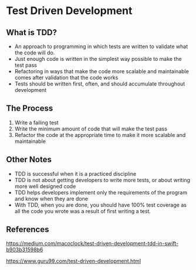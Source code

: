 # Test Driven Development

## What is TDD?
- An approach to programming in which tests are written to validate what the code will do.
- Just enough code is written in the simplest way possible to make the test pass
- Refactoring in ways that make the code more scalable and maintainable comes after validation that the code works
- Tests should be written first, often, and should accumulate throughout development

## The Process
1. Write a failing test
2. Write the minimum amount of code that will make the test pass
3. Refactor the code at the appropriate time to make it more scalable and maintainable

## Other Notes
- TDD is successful when it is a practiced discipline
- TDD is not about getting developers to write more tests, or about writing more well designed code
- TDD helps developers implement only the requirements of the program and know when they are done
- With TDD, when you are done, you should have 100% test coverage as all the code you wrote was a result of first writing a test.

## References
https://medium.com/macoclock/test-driven-development-tdd-in-swift-b903b31598b6

https://www.guru99.com/test-driven-development.html
